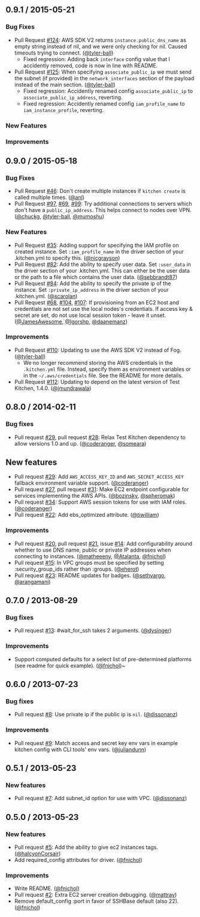 ## 0.9.1 / 2015-05-21

### Bug Fixes

* Pull Request [#124][]: AWS SDK V2 returns `instance.public_dns_name` as empty string instead of nil, and we were only checking for nil.  Caused timeouts trying to connect. ([@tyler-ball][])
    * Fixed regression: Adding back `interface` config value that I accidently removed, code is now in line with README.
* Pull Request [#125][]: When specifying `associate_public_ip` we must send the subnet (if provided) in the `network_interfaces` section of the payload instead of the main section. ([@tyler-ball][])
    * Fixed regression: Accidently renamed config `associate_public_ip` to `associate_public_ip_address`, reverting.
    * Fixed regression: Accidently renamed config `iam_profile_name` to `iam_instance_profile`, reverting.

### New Features

### Improvements

## 0.9.0 / 2015-05-18

### Bug Fixes

* Pull Request [#46][]: Don't create multiple instances if `kitchen create` is called multiple times. ([@anl][])
* Pull Request [#97][], [#69][], [#99][]: Try additional connections to servers which don't have a `public_ip_address`.  This helps connect to nodes over VPN. ([@chuckg][], [@tyler-ball][], [@mumoshu][])

### New Features

* Pull Request [#35][]: Adding support for specifying the IAM profile on created instance.  Set `:iam_profile_name` in the driver section of your .kitchen.yml to specify this. ([@nicgrayson][])
* Pull Request [#82][]: Add the ability to specify user data.  Set `:user_data` in the driver section of your .kitchen.yml.  This can either be the user data or the path to a file which contains the user data. ([@sebbrandt87][])
* Pull Request [#84][]: Add the ability to specify the private ip of the instance.  Set `:private_ip_address` in the driver section of your .kitchen.yml. ([@scarolan][])
* Pull Request [#68][], [#104][], [#107][]: If provisioning from an EC2 host and credentials are not set use the local nodes's credentials.  If access key & secret are set, do not use local session token - leave it unset. ([@JamesAwesome][], [@Igorshp][], [@daanemanz][])

### Improvements

* Pull Request [#110][]: Updating to use the AWS SDK V2 instead of Fog. ([@tyler-ball][])
    * We no longer recommend storing the AWS credentials in the `.kitchen.yml` file.  Instead, specify them as environment variables or in the `~/.aws/credentials` file.  See the README for more details.
* Pull Request [#112][]: Updating to depend on the latest version of Test Kitchen, 1.4.0. ([@jmundrawala][])

## 0.8.0 / 2014-02-11

### Bug fixes

* Pull request [#29][], pull request [#28][]: Relax Test Kitchen dependency to allow versions 1.0 and up. ([@coderanger][], [@someara][])

## New features

* Pull request [#29][]: Add `AWS_ACCESS_KEY_ID` and `AWS_SECRET_ACCESS_KEY` fallback environment variable support. ([@coderanger][])
* Pull request [#27][], pull request [#31][]: Make EC2 endpoint configurable for services implementing the AWS APIs. ([@bozinsky][], [@spheromak][])
* Pull request [#34][]: Support AWS session tokens for use with IAM roles. ([@coderanger][])
* Pull request [#22][]: Add ebs_optimized attribute. ([@tiwilliam][])

### Improvements

* Pull request [#20][], pull request [#21][], issue [#14][]: Add configurability around whether to use DNS name, public or private IP addresses when connecting to instances. ([@matheeeny][], [@Atalanta][], [@fnichol][])
* Pull request [#15][]: In VPC groups must be specified by setting :security_group_ids rather than :groups. ([@eherot][])
* Pull request [#23][]: README updates for badges. ([@sethvargo][], [@arangamani][])


## 0.7.0 / 2013-08-29

### Bug fixes

* Pull request [#13][]: #wait_for_ssh takes 2 arguments. ([@dysinger][])

### Improvements

* Support computed defaults for a select list of pre-determined platforms (see readme for quick example). ([@fnichol][])~


## 0.6.0 / 2013-07-23

### Bug fixes

* Pull request [#8][]: Use private ip if the public ip is `nil`. ([@dissonanz][])

### Improvements

* Pull request [#9][]: Match access and secret key env vars in example kitchen config with CLI tools' env vars. ([@juliandunn][])


## 0.5.1 / 2013-05-23

### New features

* Pull request [#7][]: Add subnet\_id option for use with VPC. ([@dissonanz][])


## 0.5.0 / 2013-05-23

### New features

* Pull request [#5][]: Add the ability to give ec2 instances tags. ([@halcyonCorsair][])
* Add required_config attributes for driver. ([@fnichol][])

### Improvements

* Write README. ([@fnichol][])
* Pull request [#2][]: Extra EC2 server creation debugging. ([@mattray][])
* Remove default_config :port in favor of SSHBase default (also 22). ([@fnichol][])

<!--- The following link definition list is generated by PimpMyChangelog --->
[#2]: https://github.com/test-kitchen/kitchen-ec2/issues/2
[#5]: https://github.com/test-kitchen/kitchen-ec2/issues/5
[#7]: https://github.com/test-kitchen/kitchen-ec2/issues/7
[#8]: https://github.com/test-kitchen/kitchen-ec2/issues/8
[#9]: https://github.com/test-kitchen/kitchen-ec2/issues/9
[#13]: https://github.com/test-kitchen/kitchen-ec2/issues/13
[#14]: https://github.com/test-kitchen/kitchen-ec2/issues/14
[#15]: https://github.com/test-kitchen/kitchen-ec2/issues/15
[#20]: https://github.com/test-kitchen/kitchen-ec2/issues/20
[#21]: https://github.com/test-kitchen/kitchen-ec2/issues/21
[#22]: https://github.com/test-kitchen/kitchen-ec2/issues/22
[#23]: https://github.com/test-kitchen/kitchen-ec2/issues/23
[#27]: https://github.com/test-kitchen/kitchen-ec2/issues/27
[#28]: https://github.com/test-kitchen/kitchen-ec2/issues/28
[#29]: https://github.com/test-kitchen/kitchen-ec2/issues/29
[#31]: https://github.com/test-kitchen/kitchen-ec2/issues/31
[#34]: https://github.com/test-kitchen/kitchen-ec2/issues/34
[#35]: https://github.com/test-kitchen/kitchen-ec2/issues/35
[#46]: https://github.com/test-kitchen/kitchen-ec2/issues/46
[#68]: https://github.com/test-kitchen/kitchen-ec2/issues/68
[#69]: https://github.com/test-kitchen/kitchen-ec2/issues/69
[#82]: https://github.com/test-kitchen/kitchen-ec2/issues/82
[#84]: https://github.com/test-kitchen/kitchen-ec2/issues/84
[#97]: https://github.com/test-kitchen/kitchen-ec2/issues/97
[#99]: https://github.com/test-kitchen/kitchen-ec2/issues/99
[#104]: https://github.com/test-kitchen/kitchen-ec2/issues/104
[#107]: https://github.com/test-kitchen/kitchen-ec2/issues/107
[#110]: https://github.com/test-kitchen/kitchen-ec2/issues/110
[#112]: https://github.com/test-kitchen/kitchen-ec2/issues/112
[#124]: https://github.com/test-kitchen/kitchen-ec2/issues/124
[#125]: https://github.com/test-kitchen/kitchen-ec2/issues/125
[@Atalanta]: https://github.com/Atalanta
[@Igorshp]: https://github.com/Igorshp
[@JamesAwesome]: https://github.com/JamesAwesome
[@anl]: https://github.com/anl
[@arangamani]: https://github.com/arangamani
[@bozinsky]: https://github.com/bozinsky
[@chuckg]: https://github.com/chuckg
[@coderanger]: https://github.com/coderanger
[@daanemanz]: https://github.com/daanemanz
[@dissonanz]: https://github.com/dissonanz
[@dysinger]: https://github.com/dysinger
[@eherot]: https://github.com/eherot
[@fnichol]: https://github.com/fnichol
[@halcyonCorsair]: https://github.com/halcyonCorsair
[@jmundrawala]: https://github.com/jmundrawala
[@juliandunn]: https://github.com/juliandunn
[@matheeeny]: https://github.com/matheeeny
[@mattray]: https://github.com/mattray
[@mumoshu]: https://github.com/mumoshu
[@nicgrayson]: https://github.com/nicgrayson
[@scarolan]: https://github.com/scarolan
[@sebbrandt87]: https://github.com/sebbrandt87
[@sethvargo]: https://github.com/sethvargo
[@someara]: https://github.com/someara
[@spheromak]: https://github.com/spheromak
[@tiwilliam]: https://github.com/tiwilliam
[@tyler-ball]: https://github.com/tyler-ball